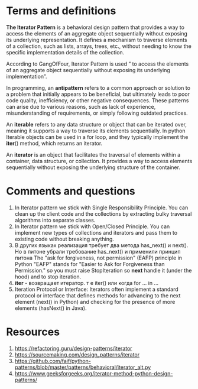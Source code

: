 # Terms and definitions

**The Iterator Pattern** is a behavioral design pattern that provides a way to access the elements of an aggregate
object
sequentially without exposing its underlying representation. It defines a mechanism to traverse elements of a
collection, such as lists, arrays, trees, etc., without needing to know the specific implementation details of the
collection.

According to GangOfFour, Iterator Pattern is used ” to access the elements of an aggregate object sequentially without
exposing its underlying implementation”.

In programming, an **antipattern** refers to a common approach or solution to a problem that initially appears to be
beneficial, but ultimately leads to poor code quality, inefficiency, or other negative consequences. These patterns can
arise due to various reasons, such as lack of experience, misunderstanding of requirements, or simply following outdated
practices.

An **iterable** refers to any data structure or object that can be iterated over, meaning it supports a way to traverse
its
elements sequentially. In python Iterable objects can be used in a for loop, and they typically implement the __iter__()
method, which returns
an iterator.

An **iterator** is an object that facilitates the traversal of elements within a container, data structure,
or collection. It provides a way to access elements sequentially without exposing the underlying structure of the
container.

# Comments and questions

1. In Iterator pattern we stick with Single Responsibility Principle. You can clean up the client code and the
   collections by extracting bulky traversal algorithms into separate classes.
2. In Iterator pattern we stick with Open/Closed Principle. You can implement new types of collections and iterators and
   pass them to existing code without breaking anything.
3. В других языках реализация требует два метода has_next() и next(). Но в питоне убрали требование has_next() и
   применили принцип питона The "ask for forgiveness, not permission" (EAFP) principle in Python
   "EAFP" stands for "Easier to Ask for Forgiveness than Permission." so you must raise StopIteration so __next__ handle
   it (under the hood) and to stop iteration.
4. __iter__ - возвращает итератор. т е iter() или когда for ... in ...
5. Iteration Protocol or Interface: Iterators often implement a standard protocol or interface that defines methods for
   advancing to the next element (next() in Python) and checking for the presence of more elements (hasNext() in Java).

# Resources

1. https://refactoring.guru/design-patterns/iterator
2. https://sourcemaking.com/design_patterns/iterator
3. https://github.com/faif/python-patterns/blob/master/patterns/behavioral/iterator_alt.py
3. https://www.geeksforgeeks.org/iterator-method-python-design-patterns/
